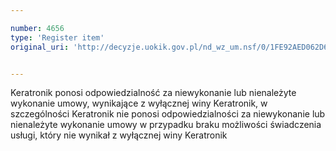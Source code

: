 ```yaml
---

number: 4656
type: 'Register item'
original_uri: 'http://decyzje.uokik.gov.pl/nd_wz_um.nsf/0/1FE92AED062D6D2DC1257B71003D730B?OpenDocument'


---
```


Keratronik ponosi odpowiedzialność za niewykonanie lub nienależyte wykonanie umowy, wynikające z wyłącznej winy Keratronik, w szczególności Keratronik nie ponosi odpowiedzialności za niewykonanie lub nienależyte wykonanie umowy w przypadku braku możliwości świadczenia usługi, który nie wynikał z wyłącznej winy Keratronik
